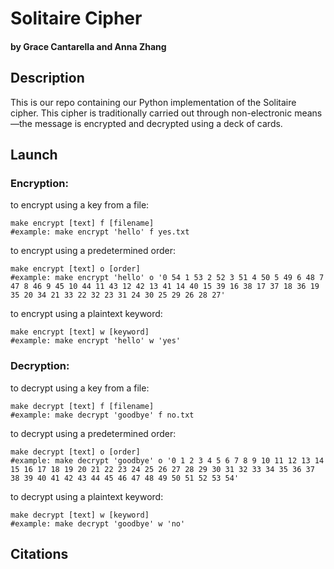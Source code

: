 # Solitaire Cipher
#### by Grace Cantarella and Anna Zhang

## Description
This is our repo containing our Python implementation of the Solitaire cipher. This cipher is traditionally carried out through non-electronic means—the message is encrypted and decrypted using a deck of cards.

## Launch

### Encryption:

to encrypt using a key from a file:
```
make encrypt [text] f [filename]
#example: make encrypt 'hello' f yes.txt
```

to encrypt using a predetermined order:
```
make encrypt [text] o [order]
#example: make encrypt 'hello' o '0 54 1 53 2 52 3 51 4 50 5 49 6 48 7 47 8 46 9 45 10 44 11 43 12 42 13 41 14 40 15 39 16 38 17 37 18 36 19 35 20 34 21 33 22 32 23 31 24 30 25 29 26 28 27'
```

to encrypt using a plaintext keyword:
```
make encrypt [text] w [keyword]
#example: make encrypt 'hello' w 'yes'
```

### Decryption:

to decrypt using a key from a file:
```
make decrypt [text] f [filename]
#example: make decrypt 'goodbye' f no.txt
```

to decrypt using a predetermined order:
```
make decrypt [text] o [order]
#example: make decrypt 'goodbye' o '0 1 2 3 4 5 6 7 8 9 10 11 12 13 14 15 16 17 18 19 20 21 22 23 24 25 26 27 28 29 30 31 32 33 34 35 36 37 38 39 40 41 42 43 44 45 46 47 48 49 50 51 52 53 54'
```

to decrypt using a plaintext keyword:
```
make decrypt [text] w [keyword]
#example: make decrypt 'goodbye' w 'no'
```

 ## Citations
